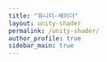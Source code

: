 ```yaml
---
title: "유니티-셰이더"
layout: unity-shader
permalink: /unity-shader/
author_profile: true
sidebar_main: true
---
```

